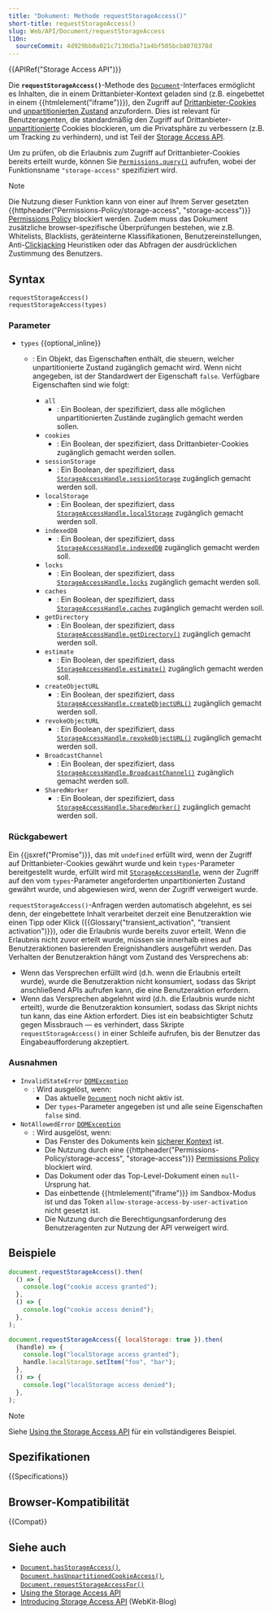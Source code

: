```yaml
---
title: "Dokument: Methode requestStorageAccess()"
short-title: requestStorageAccess()
slug: Web/API/Document/requestStorageAccess
l10n:
  sourceCommit: 4d929bb0a021c7130d5a71a4bf505bcb8070378d
---
```


{{APIRef("Storage Access API")}}

Die **`requestStorageAccess()`**-Methode des [`Document`](/de/docs/Web/API/Document)-Interfaces ermöglicht es Inhalten, die in einem Drittanbieter-Kontext geladen sind (z.B. eingebettet in einem {{htmlelement("iframe")}}), den Zugriff auf [Drittanbieter-Cookies](/de/docs/Web/Privacy/Guides/Third-party_cookies) und [unpartitionierten Zustand](/de/docs/Web/Privacy/Guides/State_Partitioning#state_partitioning) anzufordern. Dies ist relevant für Benutzeragenten, die standardmäßig den Zugriff auf Drittanbieter-[unpartitionierte](/de/docs/Web/API/Storage_Access_API#unpartitioned_versus_partitioned_cookies) Cookies blockieren, um die Privatsphäre zu verbessern (z.B. um Tracking zu verhindern), und ist Teil der [Storage Access API](/de/docs/Web/API/Storage_Access_API).

Um zu prüfen, ob die Erlaubnis zum Zugriff auf Drittanbieter-Cookies bereits erteilt wurde, können Sie [`Permissions.query()`](/de/docs/Web/API/Permissions/query) aufrufen, wobei der Funktionsname `"storage-access"` spezifiziert wird.

> [!NOTE]
> Die Nutzung dieser Funktion kann von einer auf Ihrem Server gesetzten {{httpheader("Permissions-Policy/storage-access", "storage-access")}} [Permissions Policy](/de/docs/Web/HTTP/Guides/Permissions_Policy) blockiert werden. Zudem muss das Dokument zusätzliche browser-spezifische Überprüfungen bestehen, wie z.B. Whitelists, Blacklists, geräteinterne Klassifikationen, Benutzereinstellungen, Anti-[Clickjacking](/de/docs/Web/Security/Attacks/Clickjacking) Heuristiken oder das Abfragen der ausdrücklichen Zustimmung des Benutzers.

## Syntax

```js-nolint
requestStorageAccess()
requestStorageAccess(types)
```

### Parameter

- `types` {{optional_inline}}

  - : Ein Objekt, das Eigenschaften enthält, die steuern, welcher unpartitionierte Zustand zugänglich gemacht wird. Wenn nicht angegeben, ist der Standardwert der Eigenschaft `false`. Verfügbare Eigenschaften sind wie folgt:

    - `all`
      - : Ein Boolean, der spezifiziert, dass alle möglichen unpartitionierten Zustände zugänglich gemacht werden sollen.
    - `cookies`
      - : Ein Boolean, der spezifiziert, dass Drittanbieter-Cookies zugänglich gemacht werden sollen.
    - `sessionStorage`
      - : Ein Boolean, der spezifiziert, dass [`StorageAccessHandle.sessionStorage`](/de/docs/Web/API/StorageAccessHandle/sessionStorage) zugänglich gemacht werden soll.
    - `localStorage`
      - : Ein Boolean, der spezifiziert, dass [`StorageAccessHandle.localStorage`](/de/docs/Web/API/StorageAccessHandle/localStorage) zugänglich gemacht werden soll.
    - `indexedDB`
      - : Ein Boolean, der spezifiziert, dass [`StorageAccessHandle.indexedDB`](/de/docs/Web/API/StorageAccessHandle/indexedDB) zugänglich gemacht werden soll.
    - `locks`
      - : Ein Boolean, der spezifiziert, dass [`StorageAccessHandle.locks`](/de/docs/Web/API/StorageAccessHandle/locks) zugänglich gemacht werden soll.
    - `caches`
      - : Ein Boolean, der spezifiziert, dass [`StorageAccessHandle.caches`](/de/docs/Web/API/StorageAccessHandle/caches) zugänglich gemacht werden soll.
    - `getDirectory`
      - : Ein Boolean, der spezifiziert, dass [`StorageAccessHandle.getDirectory()`](/de/docs/Web/API/StorageAccessHandle/getDirectory) zugänglich gemacht werden soll.
    - `estimate`
      - : Ein Boolean, der spezifiziert, dass [`StorageAccessHandle.estimate()`](/de/docs/Web/API/StorageAccessHandle/estimate) zugänglich gemacht werden soll.
    - `createObjectURL`
      - : Ein Boolean, der spezifiziert, dass [`StorageAccessHandle.createObjectURL()`](/de/docs/Web/API/StorageAccessHandle/createObjectURL) zugänglich gemacht werden soll.
    - `revokeObjectURL`
      - : Ein Boolean, der spezifiziert, dass [`StorageAccessHandle.revokeObjectURL()`](/de/docs/Web/API/StorageAccessHandle/revokeObjectURL) zugänglich gemacht werden soll.
    - `BroadcastChannel`
      - : Ein Boolean, der spezifiziert, dass [`StorageAccessHandle.BroadcastChannel()`](/de/docs/Web/API/StorageAccessHandle/BroadcastChannel) zugänglich gemacht werden soll.
    - `SharedWorker`
      - : Ein Boolean, der spezifiziert, dass [`StorageAccessHandle.SharedWorker()`](/de/docs/Web/API/StorageAccessHandle/SharedWorker) zugänglich gemacht werden soll.

### Rückgabewert

Ein {{jsxref("Promise")}}, das mit `undefined` erfüllt wird, wenn der Zugriff auf Drittanbieter-Cookies gewährt wurde und kein `types`-Parameter bereitgestellt wurde, erfüllt wird mit [`StorageAccessHandle`](/de/docs/Web/API/StorageAccessHandle), wenn der Zugriff auf den vom `types`-Parameter angeforderten unpartitionierten Zustand gewährt wurde, und abgewiesen wird, wenn der Zugriff verweigert wurde.

`requestStorageAccess()`-Anfragen werden automatisch abgelehnt, es sei denn, der eingebettete Inhalt verarbeitet derzeit eine Benutzeraktion wie einen Tipp oder Klick ({{Glossary("transient_activation", "transient activation")}}), oder die Erlaubnis wurde bereits zuvor erteilt. Wenn die Erlaubnis nicht zuvor erteilt wurde, müssen sie innerhalb eines auf Benutzeraktionen basierenden Ereignishandlers ausgeführt werden. Das Verhalten der Benutzeraktion hängt vom Zustand des Versprechens ab:

- Wenn das Versprechen erfüllt wird (d.h. wenn die Erlaubnis erteilt wurde), wurde die Benutzeraktion nicht konsumiert, sodass das Skript anschließend APIs aufrufen kann, die eine Benutzeraktion erfordern.
- Wenn das Versprechen abgelehnt wird (d.h. die Erlaubnis wurde nicht erteilt), wurde die Benutzeraktion konsumiert, sodass das Skript nichts tun kann, das eine Aktion erfordert. Dies ist ein beabsichtigter Schutz gegen Missbrauch — es verhindert, dass Skripte `requestStorageAccess()` in einer Schleife aufrufen, bis der Benutzer das Eingabeaufforderung akzeptiert.

### Ausnahmen

- `InvalidStateError` [`DOMException`](/de/docs/Web/API/DOMException)
  - : Wird ausgelöst, wenn:
    - Das aktuelle [`Document`](/de/docs/Web/API/Document) noch nicht aktiv ist.
    - Der `types`-Parameter angegeben ist und alle seine Eigenschaften `false` sind.
- `NotAllowedError` [`DOMException`](/de/docs/Web/API/DOMException)
  - : Wird ausgelöst, wenn:
    - Das Fenster des Dokuments kein [sicherer Kontext](/de/docs/Web/Security/Secure_Contexts) ist.
    - Die Nutzung durch eine {{httpheader("Permissions-Policy/storage-access", "storage-access")}} [Permissions Policy](/de/docs/Web/HTTP/Guides/Permissions_Policy) blockiert wird.
    - Das Dokument oder das Top-Level-Dokument einen `null`-Ursprung hat.
    - Das einbettende {{htmlelement("iframe")}} im Sandbox-Modus ist und das Token `allow-storage-access-by-user-activation` nicht gesetzt ist.
    - Die Nutzung durch die Berechtigungsanforderung des Benutzeragenten zur Nutzung der API verweigert wird.

## Beispiele

```js
document.requestStorageAccess().then(
  () => {
    console.log("cookie access granted");
  },
  () => {
    console.log("cookie access denied");
  },
);

document.requestStorageAccess({ localStorage: true }).then(
  (handle) => {
    console.log("localStorage access granted");
    handle.localStorage.setItem("foo", "bar");
  },
  () => {
    console.log("localStorage access denied");
  },
);
```

> [!NOTE]
> Siehe [Using the Storage Access API](/de/docs/Web/API/Storage_Access_API/Using) für ein vollständigeres Beispiel.

## Spezifikationen

{{Specifications}}

## Browser-Kompatibilität

{{Compat}}

## Siehe auch

- [`Document.hasStorageAccess()`](/de/docs/Web/API/Document/hasStorageAccess), [`Document.hasUnpartitionedCookieAccess()`](/de/docs/Web/API/Document/hasUnpartitionedCookieAccess), [`Document.requestStorageAccessFor()`](/de/docs/Web/API/Document/requestStorageAccessFor)
- [Using the Storage Access API](/de/docs/Web/API/Storage_Access_API/Using)
- [Introducing Storage Access API](https://webkit.org/blog/8124/introducing-storage-access-api/) (WebKit-Blog)
